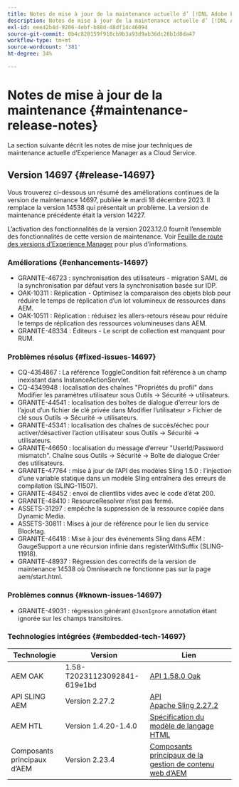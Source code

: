 ```yaml
---
title: Notes de mise à jour de la maintenance actuelle d’ [!DNL Adobe Experience Manager]  as a Cloud Service.
description: Notes de mise à jour de la maintenance actuelle d’ [!DNL Adobe Experience Manager]  as a Cloud Service.
exl-id: eee42b4d-9206-4ebf-b88d-d8df14c46094
source-git-commit: 0b4c820159f918cb9b3a93d9ab36dc26b1d8da47
workflow-type: tm+mt
source-wordcount: '381'
ht-degree: 34%

---
```


# Notes de mise à jour de la maintenance {#maintenance-release-notes}

La section suivante décrit les notes de mise jour techniques de maintenance actuelle d’Experience Manager as a Cloud Service.

## Version 14697 {#release-14697}

Vous trouverez ci-dessous un résumé des améliorations continues de la version de maintenance 14697, publiée le mardi 18 décembre 2023. Il remplace la version 14538 qui présentait un problème. La version de maintenance précédente était la version 14227.

L’activation des fonctionnalités de la version 2023.12.0 fournit l’ensemble des fonctionnalités de cette version de maintenance. Voir [Feuille de route des versions d’Experience Manager](https://experienceleague.adobe.com/docs/experience-manager-release-information/aem-release-updates/update-releases-roadmap.html?lang=fr) pour plus d’informations.

### Améliorations {#enhancements-14697}

* GRANITE-46723 : synchronisation des utilisateurs - migration SAML de la synchronisation par défaut vers la synchronisation basée sur IDP.
* OAK-10311 : Réplication - Optimisez la comparaison des objets blob pour réduire le temps de réplication d’un lot volumineux de ressources dans AEM.
* OAK-10511 : Réplication : réduisez les allers-retours réseau pour réduire le temps de réplication des ressources volumineuses dans AEM.
* GRANITE-48334 : Éditeurs - Le script de collection est manquant pour RUM.

### Problèmes résolus {#fixed-issues-14697}

* CQ-4354867 : La référence ToggleCondition fait référence à un champ inexistant dans InstanceActionServlet.
* CQ-4349948 : localisation des chaînes &quot;Propriétés du profil&quot; dans Modifier les paramètres utilisateur sous Outils → Sécurité → utilisateurs.
* GRANITE-44541 : localisation des boîtes de dialogue d’erreur lors de l’ajout d’un fichier de clé privée dans Modifier l’utilisateur > Fichier de clé sous Outils → Sécurité → utilisateurs.
* GRANITE-45341 : localisation des chaînes de succès/échec pour activer/désactiver l’action utilisateur sous Outils → Sécurité → utilisateurs.
* GRANITE-46650 : localisation du message d’erreur &quot;UserId/Password mismatch&quot;. Chaîne sous Outils → Sécurité → Boîte de dialogue Créer des utilisateurs.
* GRANITE-47764 : mise à jour de l’API des modèles Sling 1.5.0 : l’injection d’une variable statique dans un modèle Sling entraînera des erreurs de compilation (SLING-11507).
* GRANITE-48452 : envoi de clientlibs vides avec le code d’état 200.
* GRANITE-48410 : ResourceResolver n’est pas fermé.
* ASSETS-31297 : empêche la suppression de la ressource copiée dans Dynamic Media.
* ASSETS-30811 : Mises à jour de référence pour le lien du service Blocktag.
* GRANITE-46418 : Mise à jour des événements Sling dans AEM : GaugeSupport a une récursion infinie dans registerWithSuffix (SLING-11918).
* GRANITE-48937 : Régression des correctifs de la version de maintenance 14538 où Omnisearch ne fonctionne pas sur la page aem/start.html.

### Problèmes connus {#known-issues-14697}

* GRANITE-49031 : régression générant `@JsonIgnore` annotation étant ignorée sur les champs transitoires.

### Technologies intégrées {#embedded-tech-14697}

| Technologie | Version | Lien |
|---|---|---|
| AEM OAK | 1.58-T20231123092841-619e1bd | [API 1.58.0 Oak](https://www.javadoc.io/doc/org.apache.jackrabbit/oak-api/1.58.0/index.html) |
| API SLING AEM | Version 2.27.2 | [API Apache Sling 2.27.2](https://www.javadoc.io/doc/org.apache.sling/org.apache.sling.api/latest/index.html) |
| AEM HTL | Version 1.4.20-1.4.0 | [Spécification du modèle de langage HTML](https://github.com/adobe/htl-spec) |
| Composants principaux d’AEM | Version 2.23.4 | [Composants principaux de la gestion de contenu web d’AEM](https://github.com/adobe/aem-core-wcm-components) |
